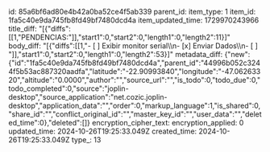 id: 85a6bf6ad80e4b42a0ba52ce4f5ab339
parent_id: 
item_type: 1
item_id: 1fa5c40e9da745fb8fd49bf7480dcd4a
item_updated_time: 1729970243966
title_diff: "[{\"diffs\":[[1,\"PENDENCIAS:\"]],\"start1\":0,\"start2\":0,\"length1\":0,\"length2\":11}]"
body_diff: "[{\"diffs\":[[1,\"- [ ] Exibir monitor serial\\\n- [x] Enviar Dados\\\n- [ ] \"]],\"start1\":0,\"start2\":0,\"length1\":0,\"length2\":53}]"
metadata_diff: {"new":{"id":"1fa5c40e9da745fb8fd49bf7480dcd4a","parent_id":"44996b052c3244f5b53ac887320aadfa","latitude":"-22.90993840","longitude":"-47.06263320","altitude":"0.0000","author":"","source_url":"","is_todo":0,"todo_due":0,"todo_completed":0,"source":"joplin-desktop","source_application":"net.cozic.joplin-desktop","application_data":"","order":0,"markup_language":1,"is_shared":0,"share_id":"","conflict_original_id":"","master_key_id":"","user_data":"","deleted_time":0},"deleted":[]}
encryption_cipher_text: 
encryption_applied: 0
updated_time: 2024-10-26T19:25:33.049Z
created_time: 2024-10-26T19:25:33.049Z
type_: 13